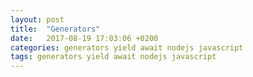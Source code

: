```yaml
---
layout: post
title:  "Generators"
date:   2017-08-19 17:03:06 +0200
categories: generators yield await nodejs javascript
tags: generators yield await nodejs javascript
---
```


